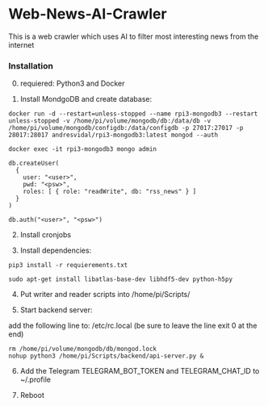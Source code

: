 # Web-News-AI-Crawler
This is a web crawler which uses AI to filter most interesting news from the internet 

### Installation

0. requiered: Python3 and Docker

1. Install MondgoDB and create database:

```console
docker run -d --restart=unless-stopped --name rpi3-mongodb3 --restart unless-stopped -v /home/pi/volume/mongodb/db:/data/db -v /home/pi/volume/mongodb/configdb:/data/configdb -p 27017:27017 -p 28017:28017 andresvidal/rpi3-mongodb3:latest mongod --auth 

docker exec -it rpi3-mongodb3 mongo admin

db.createUser(
  {
    user: "<user>",
    pwd: "<psw>",
    roles: [ { role: "readWrite", db: "rss_news" } ]
  }
)

db.auth("<user>", "<psw>")

```

2. Install cronjobs 

3. Install dependencies:

```console
pip3 install -r requierements.txt

sudo apt-get install libatlas-base-dev libhdf5-dev python-h5py
```

4. Put writer and reader scripts into /home/pi/Scripts/

5. Start backend server: 

add the following line to: /etc/rc.local (be sure to leave the line exit 0 at the end)

```console
rm /home/pi/volume/mongodb/db/mongod.lock
nohup python3 /home/pi/Scripts/backend/api-server.py &
```

6. Add the Telegram TELEGRAM_BOT_TOKEN and TELEGRAM_CHAT_ID to ~/.profile

7. Reboot

